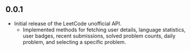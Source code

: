 ## 0.0.1

- Initial release of the LeetCode unofficial API.
    - Implemented methods for fetching user details, language statistics, user badges, recent submissions, solved problem counts, daily problem, and selecting a specific problem.
